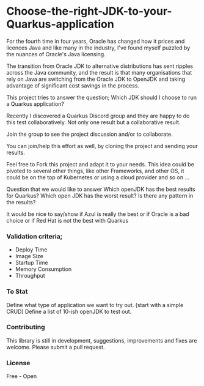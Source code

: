 # Choose-the-right-JDK-to-your-Quarkus-application

For the fourth time in four years, Oracle has changed how it prices and licences Java and like many in the industry, I've found myself puzzled by the nuances of Oracle's Java licensing.

The transition from Oracle JDK to alternative distributions has sent ripples across the Java community, and the result is that many organisations that rely on Java are switching from the Oracle JDK to OpenJDK and taking advantage of significant cost savings in the process.

This project tries to answer the question; Which JDK should I choose to run a Quarkus application?

Recently I discovered a Quarkus Discord group and they are happy to do this test collaboratively. Not only one result but a collaborative result.

Join the group to see the project discussion and/or to collaborate.

You can join/help this effort as well, by cloning the project and sending your results.

Feel free to Fork this project and adapt it to your needs.
This idea could be pivoted to several other things, like other Frameworks, and other OS, it could be on the top of Kubernetes or using a cloud provider and so on ...

Question that we would like to answer
Which openJDK has the best results for Quarkus?
Which open JDK has the worst result?
Is there any pattern in the results?

It would be nice to say/show if Azul is really the best or if Oracle is a bad choice or if Red Hat is not the best with Quarkus

### Validation criteria;

* Deploy Time
* Image Size
* Startup Time
* Memory Consumption
* Throughput

### To Stat

Define what type of application we want to try out. (start with a simple CRUD)
Define a list of 10-ish openJDK to test out.


### Contributing

This library is still in development, suggestions, improvements and fixes are welcome. Please submit a pull request.


### License

Free - Open
